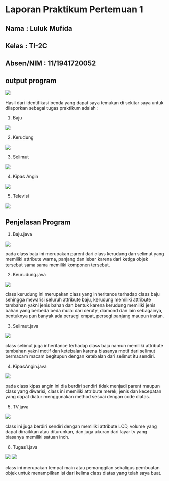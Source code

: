 # Laporan Praktikum Pertemuan 1

## Nama : Luluk Mufida

## Kelas : TI-2C

## Absen/NIM : 11/1941720052

## output program

<img src="../gambar/output tugas.jpg">

Hasil dari identifikasi benda yang dapat saya temukan di sekitar saya untuk dilaporkan sebagai tugas praktikum adalah :

1. Baju

<img src="../gambar/baju.jpg">

2. Kerudung

<img src="../gambar/kerudung.jpg">

3. Selimut

<img src="../gambar/selimut.jpg">

4. Kipas Angin

<img src="../gambar/kipas angin.jpg">

5. Televisi

<img src="../gambar/televisi.jpg">

## Penjelasan Program

1. Baju.java

<img src="../gambar/codebaju.jpg">

pada class baju ini merupakan parent dari class kerudung dan selimut yang memiliki attribute warna, panjang dan lebar karena dari ketiga objek tersebut sama sama memiliki komponen tersebut.

2. Keurudung.java

<img src="../gambar/codekerudung.jpg">

class kerudung ini merupakan class yang inheritance terhadap class baju sehingga mewarisi seluruh attribute baju, kerudung memiliki attribute tambahan yakni jenis bahan dan bentuk karena kerudung memiliki jenis bahan yang berbeda beda mulai dari ceruty, diamond dan lain sebagainya, bentuknya pun banyak ada persegi empat, persegi panjang maupun instan.

3. Selimut.java

<img src="../gambar/codeselimut.jpg">

class selimut juga inheritance terhadap class baju namun memiliki attribute tambahan yakni motif dan ketebalan karena biasanya motif dari selimut bermacam macam begitupun dengan ketebalan dari selimut itu sendiri.

4. KipasAngin.java

<img src="../gambar/code_kipasangin.jpg">

pada class kipas angin ini dia berdiri sendiri tidak menjadi parent maupun class yang diwarisi, class ini memiliki attribute merek, jenis dan kecepatan yang dapat diatur menggunakan method sesuai dengan code diatas.

5. TV.java

<img src="../gambar/codetv.jpg">

class ini juga berdiri sendiri dengan memiliki attribute LCD, volume yang dapat dinaikkan atau diturunkan, dan juga ukuran dari layar tv yang biasanya memiliki satuan inch.

6. Tugas1.java

<img src="../gambar/codemain1.jpg">

<img src="../gambar/codemain2.jpg">

class ini merupakan tempat main atau pemanggilan sekaligus pembuatan objek untuk menampilkan isi dari kelima class diatas yang telah saya buat.

